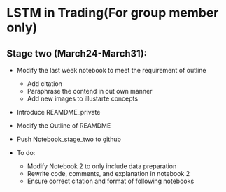 # LSTM in Trading(For group member only)

## Stage two (March24-March31):
- Modify the last week notebook to meet the requirement of outline
  - Add citation
  - Paraphrase the contend in out own manner
  - Add new images to illustarte concepts
 
- Introduce REAMDME_private

- Modify the Outline of REAMDME

- Push Notebook_stage_two to github

- To do: 
  - Modify Notebook 2 to only include data preparation
  - Rewrite code, comments, and explanation in notebook 2
  - Ensure correct citation and format of following notebooks
